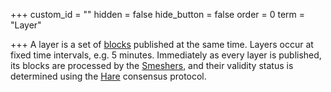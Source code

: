 +++
custom_id = ""
hidden = false
hide_button = false
order = 0
term = "Layer"

+++
A layer is a set of [blocks](#term:block) published at the same time. Layers occur at fixed time intervals, e.g. 5 minutes. Immediately as every layer is published, its blocks are processed by the [Smeshers](#term:smesher), and their validity status is determined using the [Hare](#term:hare) consensus protocol.